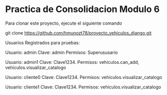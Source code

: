 # Practica de Consolidacion Modulo 6

Para clonar este proyecto, ejecute el siguiente comando

git clone https://github.com/hmunozt78/proyecto_vehiculos_django.git

Usuarios Registrados para pruebas:

Usuario: admin
Clave: admin
Permisos: Superususario

Usuario: admin1
Clave: Clave1234.
Permisos: vehiculos.can_add, vehiculos.visualizar_catalogo

Usuario: cliente0
Clave: Clave1234.
Permisos: vehiculos.visualizar_catalogo

Usuario: cliente1
Clave: Clave1234.
Permisos: vehiculos.visualizar_catalogo